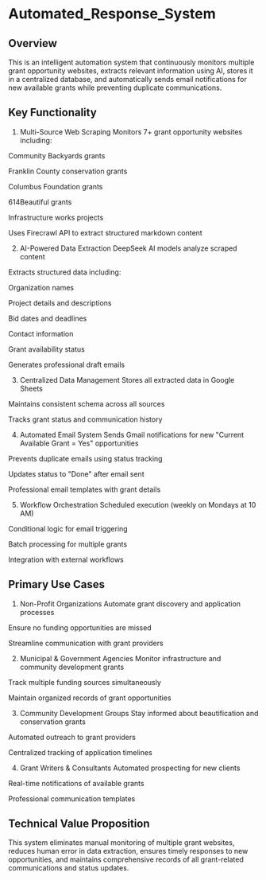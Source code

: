 # Automated_Response_System
## Overview
This is an intelligent automation system that continuously monitors multiple grant opportunity websites, extracts relevant information using AI, stores it in a centralized database, and automatically sends email notifications for new available grants while preventing duplicate communications.

## Key Functionality
1. Multi-Source Web Scraping
Monitors 7+ grant opportunity websites including:

Community Backyards grants

Franklin County conservation grants

Columbus Foundation grants

614Beautiful grants

Infrastructure works projects

Uses Firecrawl API to extract structured markdown content

2. AI-Powered Data Extraction
DeepSeek AI models analyze scraped content

Extracts structured data including:

Organization names

Project details and descriptions

Bid dates and deadlines

Contact information

Grant availability status

Generates professional draft emails

3. Centralized Data Management
Stores all extracted data in Google Sheets

Maintains consistent schema across all sources

Tracks grant status and communication history

4. Automated Email System
Sends Gmail notifications for new "Current Available Grant = Yes" opportunities

Prevents duplicate emails using status tracking

Updates status to "Done" after email sent

Professional email templates with grant details

5. Workflow Orchestration
Scheduled execution (weekly on Mondays at 10 AM)

Conditional logic for email triggering

Batch processing for multiple grants

Integration with external workflows

## Primary Use Cases
1. Non-Profit Organizations
Automate grant discovery and application processes

Ensure no funding opportunities are missed

Streamline communication with grant providers

2. Municipal & Government Agencies
Monitor infrastructure and community development grants

Track multiple funding sources simultaneously

Maintain organized records of grant opportunities

3. Community Development Groups
Stay informed about beautification and conservation grants

Automated outreach to grant providers

Centralized tracking of application timelines

4. Grant Writers & Consultants
Automated prospecting for new clients

Real-time notifications of available grants

Professional communication templates

## Technical Value Proposition
This system eliminates manual monitoring of multiple grant websites, reduces human error in data extraction, ensures timely responses to new opportunities, and maintains comprehensive records of all grant-related communications and status updates.

